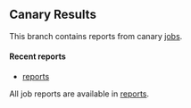 ## Canary Results

This branch contains reports from canary [jobs](https://github.com/cljs-oss/canary/tree/jobs).

#### Recent reports

* [reports](reports)

All job reports are available in [reports](reports).
